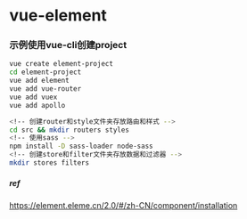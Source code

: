 # vue-element

### 示例使用vue-cli创建project
``` bash
vue create element-project
cd element-project
vue add element
vue add vue-router
vue add vuex
vue add apollo

<!-- 创建router和style文件夹存放路由和样式 -->
cd src && mkdir routers styles 
<!-- 使用sass -->
npm install -D sass-loader node-sass
<!-- 创建store和filter文件夹存放数据和过滤器 -->
mkdir stores filters

```

##### ref

https://element.eleme.cn/2.0/#/zh-CN/component/installation